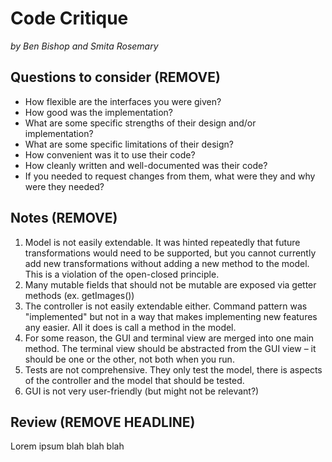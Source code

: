 # Code Critique

_by Ben Bishop and Smita Rosemary_

## Questions to consider (REMOVE)

* How flexible are the interfaces you were given?
* How good was the implementation?
* What are some specific strengths of their design and/or implementation?
* What are some specific limitations of their design?
* How convenient was it to use their code?
* How cleanly written and well-documented was their code?
* If you needed to request changes from them, what were they and why were they needed?

## Notes (REMOVE)

1. Model is not easily extendable. It was hinted repeatedly that future transformations would need
   to be supported, but you cannot currently add new transformations without adding a new method to
   the model. This is a violation of the open-closed principle.
2. Many mutable fields that should not be mutable are exposed via getter methods (ex. getImages())
3. The controller is not easily extendable either. Command pattern was "implemented" but not in a
   way that makes implementing new features any easier. All it does is call a method in the model.
4. For some reason, the GUI and terminal view are merged into one main method. The terminal view
   should be abstracted from the GUI view – it should be one or the other, not both when you run.
5. Tests are not comprehensive. They only test the model, there is aspects of the controller and the
   model that should be tested.
6. GUI is not very user-friendly (but might not be relevant?)

## Review (REMOVE HEADLINE)

Lorem ipsum blah blah blah